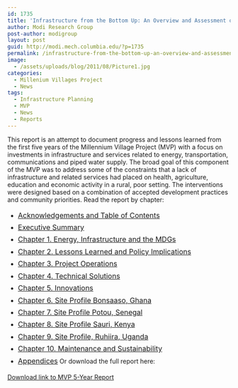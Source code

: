 ```yaml
---
id: 1735
title: 'Infrastructure from the Bottom Up: An Overview and Assessment of the Millennium Village Project Energy and Infrastructure Sector after Five Years'
author: Modi Research Group
post-author: modigroup
layout: post
guid: http://modi.mech.columbia.edu/?p=1735
permalink: /infrastructure-from-the-bottom-up-an-overview-and-assessment-of-the-millennium-village-project-energy-and-infrastructure-sector-after-five-years/
image:
  - /assets/uploads/blog/2011/08/Picture1.jpg
categories:
  - Millenium Villages Project
  - News
tags:
  - Infrastructure Planning
  - MVP
  - News
  - Reports
---
```

This report is an attempt to document progress and lessons learned from the first five years of the Millennium Village Project (MVP) with a focus on investments in infrastructure and services related to energy, transportation, communications and piped water supply. The broad goal of this component of the MVP was to address some of the constraints that a lack of infrastructure and related services had placed on health, agriculture, education and economic activity in a rural, poor setting. The interventions were designed based on a combination of accepted development practices and community priorities. Read the report by chapter: 

  * <a style="line-height: 1.714285714; font-size: 1rem;" href="/assets/uploads/blog/2013/06/Acknowledgements-and-Table-of-Contents.pdf">Acknowledgements and Table of Contents</a>
  * <a style="line-height: 1.714285714; font-size: 1rem;" href="/assets/uploads/blog/2013/06/Executive-Summary.pdf">Executive Summary</a>
  * <a style="line-height: 1.714285714; font-size: 1rem;" href="/assets/uploads/blog/2013/06/Chapter-1.-Energy-Infrastructure-and-the-MDGs.pdf">Chapter 1. Energy, Infrastructure and the MDGs</a>
  * <a style="line-height: 1.714285714; font-size: 1rem;" href="/assets/uploads/blog/2013/06/Chapter-2.-Lessons-Learned-and-Policy-Implications.pdf">Chapter 2. Lessons Learned and Policy Implications</a>
  * <a style="line-height: 1.714285714; font-size: 1rem;" href="/assets/uploads/blog/2013/06/Chapter-3.-Project-Operations.pdf">Chapter 3. Project Operations</a>
  * <a style="line-height: 1.714285714; font-size: 1rem;" href="/assets/uploads/blog/2013/06/Chapter-4.-Technical-Solutions.pdf">Chapter 4. Technical Solutions</a>
  * <a style="line-height: 1.714285714; font-size: 1rem;" href="/assets/uploads/blog/2013/06/Chapter-5.-Innovations.pdf">Chapter 5. Innovations</a>
  * <a style="line-height: 1.714285714; font-size: 1rem;" href="/assets/uploads/blog/2013/06/Chapter-6.-Site-Profile-Bonsaaso-Ghana.pdf">Chapter 6. Site Profile Bonsaaso, Ghana</a>
  * <a style="line-height: 1.714285714; font-size: 1rem;" href="/assets/uploads/blog/2013/06/Chapter-7.-Site-Profile-Potou-Senegal.pdf">Chapter 7. Site Profile Potou, Senegal</a>
  * <a style="line-height: 1.714285714; font-size: 1rem;" href="/assets/uploads/blog/2013/06/Chapter-8.-Site-Profile-Sauri-Kenya.pdf">Chapter 8. Site Profile Sauri, Kenya</a>
  * <a style="line-height: 1.714285714; font-size: 1rem;" href="/assets/uploads/blog/2013/06/Chapter-9.-Site-Profile-Ruhiira-Uganda.pdf">Chapter 9. Site Profile, Ruhiira, Uganda</a>
  * <a style="line-height: 1.714285714; font-size: 1rem;" href="/assets/uploads/blog/2013/06/Chapter-10.-Maintenance-and-Sustainability.pdf">Chapter 10. Maintenance and Sustainability</a>
  * <a style="line-height: 1.714285714; font-size: 1rem;" href="/assets/uploads/blog/2013/06/Appendices.pdf">Appendices</a> Or download the full report here: 

<a title="Infrastructure from the bottom Up- Five Year Report" href="/assets/uploads/blog/2012/06//Infrastructure_and_Energy_Report_WEB.pdf" target="_blank">Download link to MVP 5-Year Report</a>
